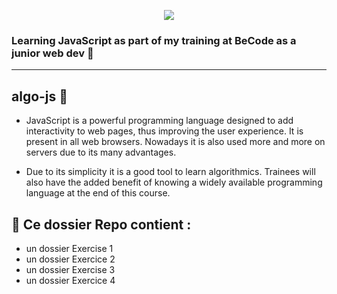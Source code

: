 <p align="center">
  <img src="https://img.shields.io/badge/JavaScript-F7DF1E?style=for-the-badge&logo=javascript&logoColor=black">
  </p>

### Learning JavaScript as part of my training at BeCode as a junior web dev :school:
----------------------------------------------------------------------------

## algo-js :wrench:


* JavaScript is a powerful programming language designed to add interactivity to web pages, thus improving the user experience. It is present in all web browsers. Nowadays it is also used more and more on servers due to its many advantages.

* Due to its simplicity it is a good tool to learn algorithmics. Trainees will also have the added benefit of knowing a widely available programming language at the end of this course.

:open_file_folder: Ce dossier Repo contient :
--------------------------

- un dossier Exercise 1
- un dossier Exercice 2
- un dossier Exercise 3
- un dossier Exercice 4
